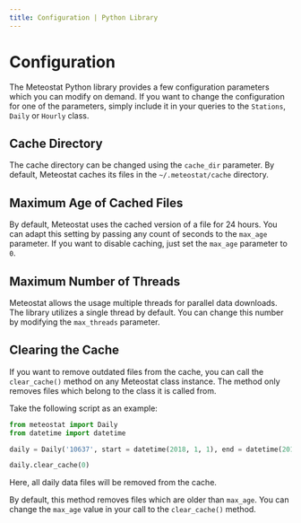 ```yaml
---
title: Configuration | Python Library
---
```


# Configuration

The Meteostat Python library provides a few configuration parameters which you can modify on demand. If you want to change the configuration for one of the parameters, simply include it in your queries to the `Stations`, `Daily` or `Hourly` class.

## Cache Directory

The cache directory can be changed using the `cache_dir` parameter. By default, Meteostat caches its files in the `~/.meteostat/cache` directory.

## Maximum Age of Cached Files

By default, Meteostat uses the cached version of a file for 24 hours. You can adapt this setting by passing any count of seconds to the `max_age` parameter. If you want to disable caching, just set the `max_age` parameter to `0`.

## Maximum Number of Threads

Meteostat allows the usage multiple threads for parallel data downloads. The library utilizes a single thread by default. You can change this number by modifying the `max_threads` parameter.

## Clearing the Cache

If you want to remove outdated files from the cache, you can call the `clear_cache()` method on any Meteostat class instance. The method only removes files which belong to the class it is called from.

Take the following script as an example:

```python
from meteostat import Daily
from datetime import datetime

daily = Daily('10637', start = datetime(2018, 1, 1), end = datetime(2018, 12, 31))

daily.clear_cache(0)
```

Here, all daily data files will be removed from the cache.

By default, this method removes files which are older than `max_age`. You can change the `max_age` value in your call to the `clear_cache()` method.
